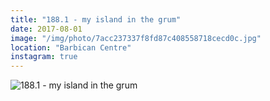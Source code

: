 ```yaml
---
title: "188.1 - my island in the grum"
date: 2017-08-01
image: "/img/photo/7acc237337f8fd87c408558718cecd0c.jpg"
location: "Barbican Centre"
instagram: true
---
```


![188.1 - my island in the grum](/img/photo/7acc237337f8fd87c408558718cecd0c.jpg)
